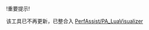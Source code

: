 !重要提示!

该工具已不再更新，已整合入 [PerfAssist/PA_LuaVisualizer](https://github.com/PerfAssist/PA_LuaVisualizer)
